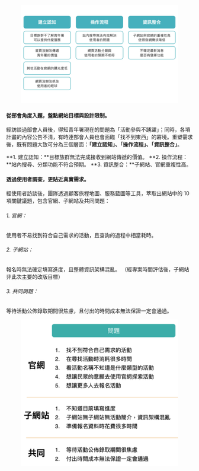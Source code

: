 <figure style="--pos-start: 1; --pos-end: 2; --pos-mob-s: 1; --pos-mob-e: 2;"><img src="/projects/yda/contentresearch_now.jpg"></figure>

<div class="content" style="--pos-start: 2; --pos-end: 4; --pos-mob-s: 2; --pos-mob-e: 3;">

#### **從部會角度入題，盤點網站目標與設計限制。**

經訪談過部會人員後，得知青年署現在的問題為「活動參與不踴躍」；同時，各項計畫的內容公告不清，有時連部會人員也會面臨「找不到東西」的窘境。重塑需求後，既有問題大致可分為三個層面：**「建立認知」、「操作流程」、「資訊整合」**。

**1. 建立認知：**目標族群無法完成接收到網站傳遞的價值。
**2. 操作流程：**站內搜尋、分類功能不符合預期。
**3. 資訊整合：**子網站、官網重複性高。
</div>

<div class="content" style="--pos-start: 1; --pos-end: 3; --pos-mob-s: 4; --pos-mob-e: 5;">

#### **透過使用者調查，更貼近真實需求。**
經使用者訪談後，團隊透過顧客旅程地圖、服務藍圖等工具，萃取出網站中的 10 項關鍵議題，包含官網、子網站及共同問題：

###### 1. 官網：
使用者不易找到符合自己需求的活動，且查詢的過程中相當耗時。

###### 2. 子網站：
報名時無法確定填寫進度，且整體資訊架構混亂。
（經專案時間評估後，子網站非此次主要的改版目標）

###### 3. 共同問題：
等待活動公佈錄取期間很焦慮，且付出的時間成本無法保證一定會通過。

</div>

<figure style="--pos-start: 3; --pos-end: 4; --pos-mob-s: 3; --pos-mob-e: 4;"><img src="/projects/yda/contentresearch_solutions.jpg"></figure>
